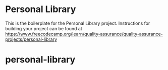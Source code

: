 # Personal Library

This is the boilerplate for the Personal Library project. Instructions for building your project can be found at https://www.freecodecamp.org/learn/quality-assurance/quality-assurance-projects/personal-library
# personal-library
